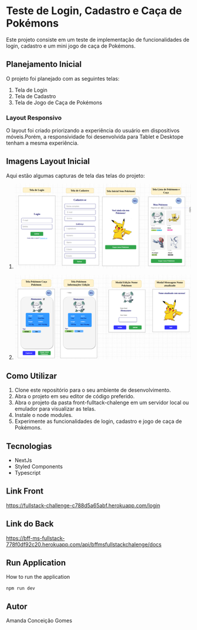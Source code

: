 # Teste de Login, Cadastro e Caça de Pokémons

Este projeto consiste em um teste de implementação de funcionalidades de login, cadastro e um mini jogo de caça de Pokémons.

## Planejamento Inicial

O projeto foi planejado com as seguintes telas:

1. Tela de Login
2. Tela de Cadastro
3. Tela de Jogo de Caça de Pokémons

### Layout Responsivo

O layout foi criado priorizando a experiência do usuário em dispositivos móveis.Porém, a responsividade foi desenvolvida para Tablet e Desktope tenham a mesma experiência.

## Imagens Layout Inicial

Aqui estão algumas capturas de tela das telas do projeto:

1. ![Imagem 1](./docsProject/ProjetoLayout1.png)

2. ![Imagem 2](./docsProject/ProjetoLayout2.png)

## Como Utilizar

1. Clone este repositório para o seu ambiente de desenvolvimento.
2. Abra o projeto em seu editor de código preferido.
3. Abra o projeto da pasta front-fulltack-chalenge em um servidor local ou emulador para visualizar as telas.
4. Instale o node modules.
5. Experimente as funcionalidades de login, cadastro e jogo de caça de Pokémons.

## Tecnologias

- NextJs
- Styled Components
- Typescript

## Link Front

https://fullstack-challenge-c788d5a65abf.herokuapp.com/login

## Link do Back

https://bff-ms-fullstack-778f0df92c20.herokuapp.com/api/bffmsfullstackchalenge/docs

## Run Application

How to run the application

```
npm run dev
```

## Autor

Amanda Conceição Gomes
